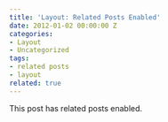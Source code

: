 ```yaml
---
title: 'Layout: Related Posts Enabled'
date: 2012-01-02 00:00:00 Z
categories:
- Layout
- Uncategorized
tags:
- related posts
- layout
related: true
---
```


This post has related posts enabled.